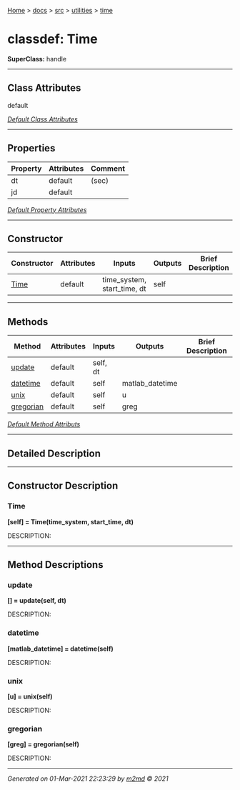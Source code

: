 [Home](../../../index.md) > [docs](../../../docs_index.md) > [src](../../src_index.md) > [utilities](../utilities_index.md) > [time](time_index.md)  


# classdef: Time

**SuperClass:** handle



 ***

## Class Attributes

default

[*Default Class Attributes*](https://www.mathworks.com/help/matlab/matlab_oop/class-attributes.html)

 ***

## Properties

| Property | Attributes  | Comment |
| -------- | ----------- | ------- |
| dt | default | (sec) |
| jd | default |  |

[*Default Property Attributes*](https://www.mathworks.com/help/matlab/matlab_oop/property-attributes.html)

 ***

## Constructor

| Constructor | Attributes | Inputs | Outputs | Brief Description |
| ----------- | ---------- | ------ | ------- | ----------------- |
| [Time](#time) | default | time_system, start_time, dt | self |  |


 ***

## Methods

| Method | Attributes | Inputs | Outputs | Brief Description |
| ------ | ---------- | ------ | ------- | ----------------- |
| [update](#update) | default | self, dt |  |  |
| [datetime](#datetime) | default | self | matlab_datetime |  |
| [unix](#unix) | default | self | u |  |
| [gregorian](#gregorian) | default | self | greg |  |


[*Default Method Attributs*](https://www.mathworks.com/help/matlab/matlab_oop/method-attributes.html)

 ***

## Detailed Description



 ***

## Constructor Description

### Time

**[self] = Time(time_system, start_time, dt)**

DESCRIPTION: 

 ***

## Method Descriptions

### update

**[] = update(self, dt)**

DESCRIPTION: 
### datetime

**[matlab_datetime] = datetime(self)**

DESCRIPTION: 
### unix

**[u] = unix(self)**

DESCRIPTION: 
### gregorian

**[greg] = gregorian(self)**

DESCRIPTION: 



***

*Generated on 01-Mar-2021 22:23:29 by [m2md](https://github.com/crgnam-research/m2md) © 2021*